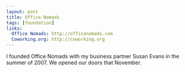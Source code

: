 ```yaml
---
layout: post
title: Office Nomads
tags: [foundation]
links:
  Office Nomads: http://officenomads.com
  Coworking.org: http://coworking.org
---
```

I founded Office Nomads with my business partner Susan Evans in the summer of 2007.  We opened our doors that November.  
